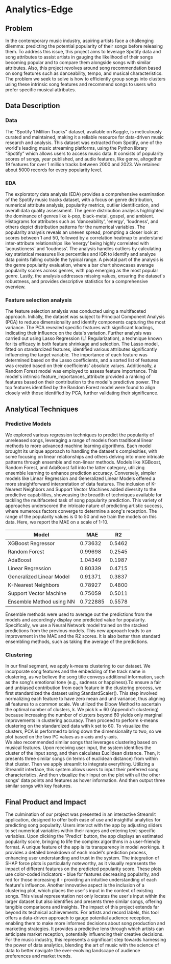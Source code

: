 # Analytics-Edge

## Problem

In the contemporary music industry, aspiring artists face a challenging dilemma: predicting the potential popularity of their songs before releasing them. To address this issue, this project aims to leverage Spotify data and song attributes to assist artists in gauging the likelihood of their songs becoming popular and to compare them alongside songs with similar attributes. Also, this project revolves around song recommendation based on song features such as danceability, tempo, and musical characteristics. The problem we seek to solve is how to efficiently group songs into clusters using these intrinsic song features and recommend songs to users who prefer specific musical attributes. 

## Data Description

### Data

The "Spotify 1 Million Tracks" dataset, available on Kaggle, is meticulously curated and maintained, making it a reliable resource for data-driven music research and analysis. This dataset was extracted from Spotify, one of the world's leading music streaming platforms, using the Python library “Spotify” which allows users to access music data. It consists of popularity scores of songs, year published, and audio features, like genre, altogether 19 features for over 1 million tracks between 2000 and 2023. We retained about 5000 records for every popularity level.

### EDA

The exploratory data analysis (EDA) provides a comprehensive examination of the Spotify music tracks dataset, with a focus on genre distribution, numerical attribute analysis, popularity metrics, outlier identification, and overall data quality assessment. The genre distribution analysis highlighted the dominance of genres like k-pop, black-metal, gospel, and ambient. Histograms for attributes such as 'danceability', 'energy', 'loudness', and others depict distribution patterns for the numerical variables. The popularity analysis reveals an uneven spread, prompting a closer look at scores between 1 and 50, followed by a correlation heatmap to understand inter-attribute relationships like ‘energy’ being highly correlated with ‘acousticness’ and ‘loudness’. 
The analysis handles outliers by calculating key statistical measures like percentiles and IQR to identify and analyze data points falling outside the typical range. A pivotal part of the analysis is the genre popularity evaluation, where a bar chart showcases average popularity scores across genres, with pop emerging as the most popular genre. Lastly, the analysis addresses missing values, ensuring the dataset's robustness, and provides descriptive statistics for a comprehensive overview.

### Feature selection analysis

The feature selection analysis was conducted using a multifaceted approach. Initially, the dataset was subject to Principal Component Analysis (PCA) to reduce dimensionality and identify components capturing the most variance. The PCA revealed specific features with significant loadings, indicating their influence on the data's variation.
Further analysis was carried out using Lasso Regression (L1 Regularization), a technique known for its efficacy in both feature shrinkage and selection. The Lasso model, fitted on standardized features, identified various attributes significantly influencing the target variable. The importance of each feature was determined based on the Lasso coefficients, and a sorted list of features was created based on their coefficients' absolute values.
Additionally, a Random Forest model was employed to assess feature importance. This model's intrinsic feature_importances_attribute provided a ranking of features based on their contribution to the model's predictive power. The top features identified by the Random Forest model were found to align closely with those identified by PCA, further validating their significance.


## Analytical Techniques

### Predictive Models

We explored various regression techniques to predict the popularity of unreleased songs, leveraging a range of models from traditional linear methods to more advanced machine learning algorithms. Each model brought its unique approach to handling the dataset's complexities, with some focusing on linear relationships and others delving into more intricate patterns through ensemble and non-linear methods. Models like XGBoost, Random Forest, and AdaBoost fall into the latter category, utilizing ensemble learning to enhance prediction accuracy. Conversely, simpler models like Linear Regression and Generalized Linear Models offered a more straightforward interpretation of data features. The inclusion of K-Nearest Neighbors and Support Vector Machines added diversity to the predictive capabilities, showcasing the breadth of techniques available for tackling the multifaceted task of song popularity prediction. This variety of approaches underscored the intricate nature of predicting artistic success, where numerous factors converge to determine a song's reception.
The range of the popularity values is 0 to 50 and we train the models on this data. Here, we report the MAE on a scale of 1-10.

| Model                    | MAE      | R2     |
| ------------------------ | -------- | ------ |
| XGBoost Regressor        | 0.73632  | 0.5462 |
| Random Forest            | 0.99698  | 0.2545 |
| AdaBoost                 | 1.04349  | 0.1987 |
| Linear Regression        | 0.80339  | 0.4715 |
| Generalized Linear Model | 0.91371  | 0.3837 |
| K-Nearest Neighbors      | 0.78927  | 0.4800 |
| Support Vector Machine   | 0.75059  | 0.5011 |
| Ensemble Method using NN | 0.722885 | 0.5578 |

Ensemble methods were used to average out the predictions from the models and accordingly display one predicted value for popularity. Specifically, we use a Neural Network model trained on the stacked predictions from the previous models. This new approach leads to an improvement in the MAE and the R2 scores. It is also better than standard ensembling methods, such as taking the average of the predictions.

### Clustering

In our final segment, we apply k-means clustering to our dataset. We incorporate song features and the embedding of the track name in clustering, as we believe the song title conveys additional information, such as the song's emotional tone (e.g., sadness or happiness).To ensure a fair and unbiased contribution from each feature in the clustering process, we first standardized the dataset using StandardScaler(). This step involved normalizing each feature to have zero mean and unit variance, thus aligning all features to a common scale. 
We utilized the Elbow Method to ascertain the optimal number of clusters, k. We pick k = 60 (Appendix1: clustering) because increasing the number of clusters beyond 60 yields only marginal improvements in clustering accuracy. Then proceed to perform k-means clustering on the standardized data with k set to 60. To visualize the clusters, PCA is performed to bring down the dimensionality to two, so we plot based on the two PC values as x-axis and y-axis.  
We also recommended similar songs that leverages clustering based on musical features. Upon receiving user input, the system identifies the cluster of the input song, and then calculates Euclidean distance. Then, it presents three similar songs (in terms of euclidean distance) from within that cluster.
Then we apply streamlit to integrate everything. Utilizing a Streamlit interface, this system allows users to input their preferred song characteristics. And then visualize their input on the plot with all the other songs' data points and features as hover information. And then output three similar songs with key features. 

## Final Product and Impact

The culmination of our project was presented in an interactive Streamlit application, designed to offer both ease of use and insightful analytics for predicting song popularity. Users interact with the app by adjusting sliders to set numerical variables within their ranges and entering text-specific variables. Upon clicking the 'Predict' button, the app displays an estimated popularity score, bringing to life the complex algorithms in a user-friendly format.
A unique feature of the app is its transparency in model workings. It provides a detailed breakdown of each model's prediction process, enhancing user understanding and trust in the system. The integration of SHAP force plots is particularly noteworthy, as it visually represents the impact of different features on the predicted popularity score. These plots use color-coded indicators - blue for features decreasing popularity, and red for those increasing it - providing an intuitive understanding of each feature's influence.
Another innovative aspect is the inclusion of a clustering plot, which places the user's input in the context of existing songs. This visual representation not only locates the user's input within the larger dataset but also identifies and presents three similar songs, offering tangible comparisons and insights.
The impact of this project extends far beyond its technical achievements. For artists and record labels, this tool offers a data-driven approach to gauge potential audience reception, enabling them to make more informed decisions about song production and marketing strategies. It provides a predictive lens through which artists can anticipate market reception, potentially influencing their creative decisions. For the music industry, this represents a significant step towards harnessing the power of data analytics, blending the art of music with the science of data to better navigate the ever-evolving landscape of audience preferences and market trends.
